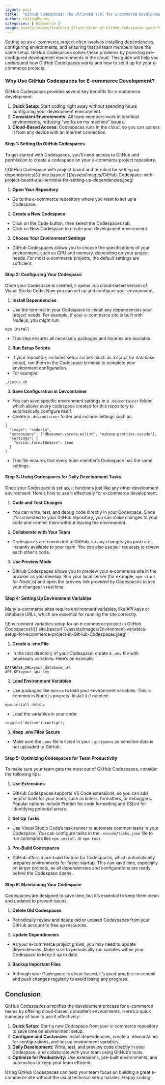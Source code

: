 ```yaml
---
layout: post
title:  "GitHub Codespaces: The Ultimate Tool for E-commerce Development Teams"
author: CodingRhodes
categories: [ Ecommerce ]
image: assets/images/featured_Illustration-of-GitHub-Codespaces-used-for-ecommerce-project-development.jpeg
---
```

Setting up an e-commerce project often involves installing dependencies, configuring environments, and ensuring that all team members have the same setup. GitHub Codespaces solves these problems by providing pre-configured development environments in the cloud. This guide will help you understand how GitHub Codespaces works and how to set it up for your e-commerce projects.

### Why Use GitHub Codespaces for E-commerce Development?
GitHub Codespaces provides several key benefits for e-commerce development:

1. **Quick Setup:** Start coding right away without spending hours configuring your development environment.
2. **Consistent Environments:** All team members work in identical environments, reducing “works on my machine” issues.
3. **Cloud-Based Access:** Codespaces runs in the cloud, so you can access it from any device with an internet connection.

#### Step 1: Setting Up GitHub Codespaces
To get started with Codespaces, you’ll need access to GitHub and permission to create a codespace on your e-commerce project repository.

![GitHub Codespace with project board and terminal for setting up dependencies]({{ site.baseurl }}/assets/images/GitHub-Codespace-with-project-board-and-terminal-for-setting-up-dependencies.jpeg)

1. **Open Your Repository**
+ Go to the e-commerce repository where you want to set up a Codespace.
2. **Create a New Codespace**
+ Click on the Code button, then select the Codespaces tab.
+ Click on New Codespace to create your development environment.
3. **Choose Your Environment Settings**
+ GitHub Codespaces allows you to choose the specifications of your environment, such as CPU and memory, depending on your project needs. For most e-commerce projects, the default settings are sufficient.

#### Step 2: Configuring Your Codespace
Once your Codespace is created, it opens in a cloud-based version of Visual Studio Code. Now you can set up and configure your environment.

1. **Install Dependencies**
+ Use the terminal in your Codespace to install any dependencies your project needs. For example, if your e-commerce site is built with Node.js, you might run:
```
npm install
```
+ This step ensures all necessary packages and libraries are available.
2. **Run Setup Scripts**
+ If your repository includes setup scripts (such as a script for database setup), run them in the Codespace terminal to complete your environment configuration.
+ For example:
```
./setup.sh
```
3. **Save Configuration in Devcontainer**
+ You can save specific environment settings in a `.devcontainer` folder, which allows every codespace created for this repository to automatically configure itself.
+ Create a `.devcontainer` folder and include settings such as:
```
{
  "image": "node:14",
  "extensions": ["dbaeumer.vscode-eslint", "esbenp.prettier-vscode"],
  "settings": {
    "editor.formatOnSave": true
  }
}
```
+ This file ensures that every team member’s Codespace has the same settings.

#### Step 3: Using Codespaces for Daily Development Tasks
Once your Codespace is set up, it functions just like any other development environment. Here’s how to use it effectively for e-commerce development.

1. **Code and Test Changes**
+ You can write, test, and debug code directly in your Codespace. Since it’s connected to your GitHub repository, you can make changes to your code and commit them without leaving the environment.
2. **Collaborate with Your Team**
+ Codespaces are connected to GitHub, so any changes you push are instantly available to your team. You can also use pull requests to review each other’s code.
3. **Use Preview Mode**
+ GitHub Codespaces allows you to preview your e-commerce site in the browser as you develop. Run your local server (for example, `npm start` for Node.js) and open the preview link provided by Codespaces to see your changes in real time.

#### Step 4: Setting Up Environment Variables
Many e-commerce sites require environment variables, like API keys or database URLs, which are essential for running the site correctly.

![Environment variables setup for an e-commerce project in GitHub Codespaces]({{ site.baseurl }}/assets/images/Environment-variables-setup-for-ecommerce-project-in-GitHub-Codespaces.jpeg)

1. **Create a .env File**
+ In the root directory of your Codespace, create a `.env` file with necessary variables. Here’s an example:
```
DATABASE_URL=your_database_url
API_KEY=your_api_key
```
2. **Load Environment Variables**
+ Use packages like `dotenv` to load your environment variables. This is common in Node.js projects. Install it if needed:
```
npm install dotenv
```
+ Load the variables in your code:
```
require('dotenv').config();
```
3. **Keep .env Files Secure**
+ Make sure the `.env` file is listed in your `.gitignore` so sensitive data is not uploaded to GitHub.

#### Step 5: Optimizing Codespaces for Team Productivity
To make sure your team gets the most out of GitHub Codespaces, consider the following tips:

1. **Use Extensions**
+ GitHub Codespaces supports VS Code extensions, so you can add helpful tools for your team, such as linters, formatters, or debuggers. Popular options include Prettier for code formatting and ESLint for identifying potential errors.
2. **Set Up Tasks**
+ Use Visual Studio Code’s task runner to automate common tasks in your Codespace. You can configure tasks in the `.vscode/tasks.json` file to run commands like `npm install` or `npm test`.
3. **Pre-Build Codespaces**
+ GitHub offers a pre-build feature for Codespaces, which automatically prepares environments for faster startup. This can save time, especially on larger projects, as all dependencies and configurations are ready before the Codespace opens.

#### Step 6: Maintaining Your Codespace
Codespaces are designed to save time, but it’s essential to keep them clean and updated to prevent issues.

1. **Delete Old Codespaces**
+ Periodically review and delete old or unused Codespaces from your GitHub account to free up resources.
2. **Update Dependencies**
+ As your e-commerce project grows, you may need to update dependencies. Make sure to periodically run updates within your Codespace to keep it up to date.
3. **Backup Important Files**
+ Although your Codespace is cloud-based, it’s good practice to commit and push changes regularly to avoid losing any progress.

## Conclusion
GitHub Codespaces simplifies the development process for e-commerce teams by offering cloud-based, consistent environments. Here’s a quick summary of how to use it effectively:

1. **Quick Setup:** Start a new Codespace from your e-commerce repository to save time on environment setup.
2. **Configure and Customize:** Install dependencies, create a .devcontainer for configurations, and set up environment variables.
3. **Daily Development:** Write, test, and preview code directly in your Codespace, and collaborate with your team using GitHub’s tools.
4. **Optimize for Productivity:** Use extensions, pre-built environments, and automation to keep your team efficient.

Using GitHub Codespaces can help your team focus on building a great e-commerce site without the usual technical setup hassles. Happy coding!
